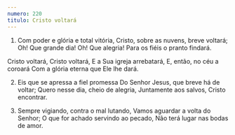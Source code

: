 ```yaml
---
numero: 220
titulo: Cristo voltará
---
```

1. Com poder e glória e total vitória,
Cristo, sobre as nuvens, breve voltará;
Oh! Que grande dia! Oh! Que alegria!
Para os fiéis o pranto findará.

Cristo voltará, Cristo voltará,
E a Sua igreja arrebatará,
E, então, no céu a coroará
Com a glória eterna que Ele lhe dará.

2. Eis que se apressa a fiel promessa
Do Senhor Jesus, que breve há de voltar;
Quero nesse dia, cheio de alegria,
Juntamente aos salvos, Cristo encontrar.

3. Sempre vigiando, contra o mal lutando,
Vamos aguardar a volta do Senhor;
O que for achado servindo ao pecado,
Não terá lugar nas bodas de amor.
